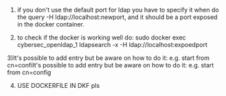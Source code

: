 1) if you don't use the default port for ldap you have to specify it when do the query -H ldap://localhost:newport, and it should be a port exposed in the docker container.

2) to check if the docker is working well do: 
	sudo docker exec cybersec_openldap_1 ldapsearch -x -H ldap://localhost:expoedport

3)It's possible to add entry but be aware on how to do it: e.g. start from cn=confiIt's possible to add entry but be aware on how to do it: e.g. start from cn=config



4) USE DOCKERFILE IN DKF pls

